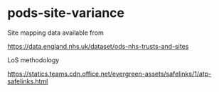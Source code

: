 # pods-site-variance

Site mapping data available from

https://data.england.nhs.uk/dataset/ods-nhs-trusts-and-sites 

LoS methodology

https://statics.teams.cdn.office.net/evergreen-assets/safelinks/1/atp-safelinks.html 